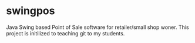 # swingpos
Java Swing based Point of Sale software for retailer/small shop woner.
This project is initilized to teaching git to my students.

